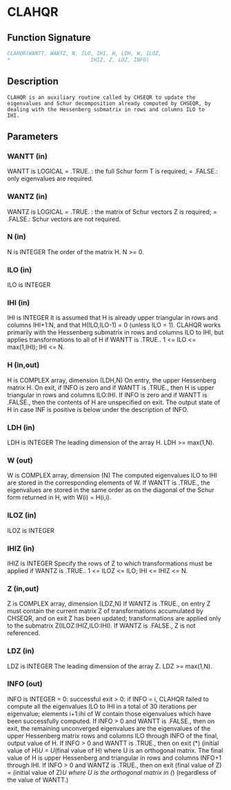 # CLAHQR

## Function Signature

```fortran
CLAHQR(WANTT, WANTZ, N, ILO, IHI, H, LDH, W, ILOZ,
*                          IHIZ, Z, LDZ, INFO)
```

## Description


    CLAHQR is an auxiliary routine called by CHSEQR to update the
    eigenvalues and Schur decomposition already computed by CHSEQR, by
    dealing with the Hessenberg submatrix in rows and columns ILO to
    IHI.

## Parameters

### WANTT (in)

WANTT is LOGICAL = .TRUE. : the full Schur form T is required; = .FALSE.: only eigenvalues are required.

### WANTZ (in)

WANTZ is LOGICAL = .TRUE. : the matrix of Schur vectors Z is required; = .FALSE.: Schur vectors are not required.

### N (in)

N is INTEGER The order of the matrix H. N >= 0.

### ILO (in)

ILO is INTEGER

### IHI (in)

IHI is INTEGER It is assumed that H is already upper triangular in rows and columns IHI+1:N, and that H(ILO,ILO-1) = 0 (unless ILO = 1). CLAHQR works primarily with the Hessenberg submatrix in rows and columns ILO to IHI, but applies transformations to all of H if WANTT is .TRUE.. 1 <= ILO <= max(1,IHI); IHI <= N.

### H (in,out)

H is COMPLEX array, dimension (LDH,N) On entry, the upper Hessenberg matrix H. On exit, if INFO is zero and if WANTT is .TRUE., then H is upper triangular in rows and columns ILO:IHI. If INFO is zero and if WANTT is .FALSE., then the contents of H are unspecified on exit. The output state of H in case INF is positive is below under the description of INFO.

### LDH (in)

LDH is INTEGER The leading dimension of the array H. LDH >= max(1,N).

### W (out)

W is COMPLEX array, dimension (N) The computed eigenvalues ILO to IHI are stored in the corresponding elements of W. If WANTT is .TRUE., the eigenvalues are stored in the same order as on the diagonal of the Schur form returned in H, with W(i) = H(i,i).

### ILOZ (in)

ILOZ is INTEGER

### IHIZ (in)

IHIZ is INTEGER Specify the rows of Z to which transformations must be applied if WANTZ is .TRUE.. 1 <= ILOZ <= ILO; IHI <= IHIZ <= N.

### Z (in,out)

Z is COMPLEX array, dimension (LDZ,N) If WANTZ is .TRUE., on entry Z must contain the current matrix Z of transformations accumulated by CHSEQR, and on exit Z has been updated; transformations are applied only to the submatrix Z(ILOZ:IHIZ,ILO:IHI). If WANTZ is .FALSE., Z is not referenced.

### LDZ (in)

LDZ is INTEGER The leading dimension of the array Z. LDZ >= max(1,N).

### INFO (out)

INFO is INTEGER = 0: successful exit > 0: if INFO = i, CLAHQR failed to compute all the eigenvalues ILO to IHI in a total of 30 iterations per eigenvalue; elements i+1:ihi of W contain those eigenvalues which have been successfully computed. If INFO > 0 and WANTT is .FALSE., then on exit, the remaining unconverged eigenvalues are the eigenvalues of the upper Hessenberg matrix rows and columns ILO through INFO of the final, output value of H. If INFO > 0 and WANTT is .TRUE., then on exit (*) (initial value of H)*U = U*(final value of H) where U is an orthogonal matrix. The final value of H is upper Hessenberg and triangular in rows and columns INFO+1 through IHI. If INFO > 0 and WANTZ is .TRUE., then on exit (final value of Z) = (initial value of Z)*U where U is the orthogonal matrix in (*) (regardless of the value of WANTT.)

